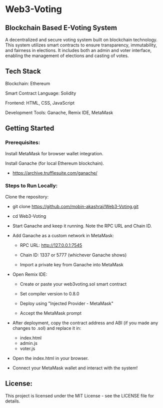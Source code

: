 # Web3-Voting
## Blockchain Based E-Voting System

A decentralized and secure voting system built on blockchain technology. This system utilizes smart contracts to ensure transparency, immutability, and fairness in elections. It includes both an admin and voter interface, enabling the management of elections and casting of votes.

## Tech Stack

Blockchain: Ethereum

Smart Contract Language: Solidity

Frontend: HTML, CSS, JavaScript

Development Tools: Ganache, Remix IDE, MetaMask


## Getting Started
### Prerequisites:

Install MetaMask for browser wallet integration.

Install Ganache (for local Ethereum blockchain).

+ https://archive.trufflesuite.com/ganache/

### Steps to Run Locally:

Clone the repository:

+ git clone https://github.com/mobin-akashraj/Web3-Voting.git

+ cd Web3-Voting

+ Start Ganache and keep it running. Note the RPC URL and Chain ID.

+ Add Ganache as a custom network in MetaMask:
  + RPC URL: http://127.0.0.1:7545

  + Chain ID: 1337 or 5777 (whichever Ganache shows)

  + Import a private key from Ganache into MetaMask

+ Open Remix IDE:

  + Create or paste your web3voting.sol smart contract

  + Set compiler version to 0.8.0

  + Deploy using "Injected Provider - MetaMask"

  + Accept the MetaMask prompt

+ After deployment, copy the contract address and ABI (if you made any changes to .sol) and replace it in:

  + index.html
  + admin.js
  + voter.js

+ Open the index.html in your browser.

+ Connect your MetaMask wallet and interact with the system!


## License:
This project is licensed under the MIT License - see the LICENSE file for details.
